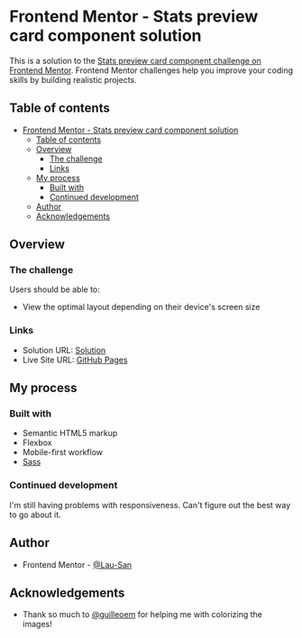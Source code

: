 # Frontend Mentor - Stats preview card component solution

This is a solution to the [Stats preview card component challenge on Frontend Mentor](https://www.frontendmentor.io/challenges/stats-preview-card-component-8JqbgoU62). Frontend Mentor challenges help you improve your coding skills by building realistic projects. 

## Table of contents

- [Frontend Mentor - Stats preview card component solution](#frontend-mentor---stats-preview-card-component-solution)
  - [Table of contents](#table-of-contents)
  - [Overview](#overview)
    - [The challenge](#the-challenge)
    - [Links](#links)
  - [My process](#my-process)
    - [Built with](#built-with)
    - [Continued development](#continued-development)
  - [Author](#author)
  - [Acknowledgements](#acknowledgements)

## Overview

### The challenge

Users should be able to:

- View the optimal layout depending on their device's screen size

### Links

- Solution URL: [Solution](https://www.frontendmentor.io/solutions/stats-preview-card-with-flexbox-xBJg2Dsce4)
- Live Site URL: [GitHub Pages](https://lau-san.github.io/fm-stats-preview-card/)

## My process

### Built with

- Semantic HTML5 markup
- Flexbox
- Mobile-first workflow
- [Sass](https://sass-lang.com)

### Continued development

I'm still having problems with responsiveness. Can't figure out the best way to
go about it.

## Author

- Frontend Mentor - [@Lau-San](https://www.frontendmentor.io/profile/Lau-San)

## Acknowledgements

- Thank so much to [@guilleoem](https://www.frontendmentor.io/profile/guilleoem) for helping me with colorizing the images!